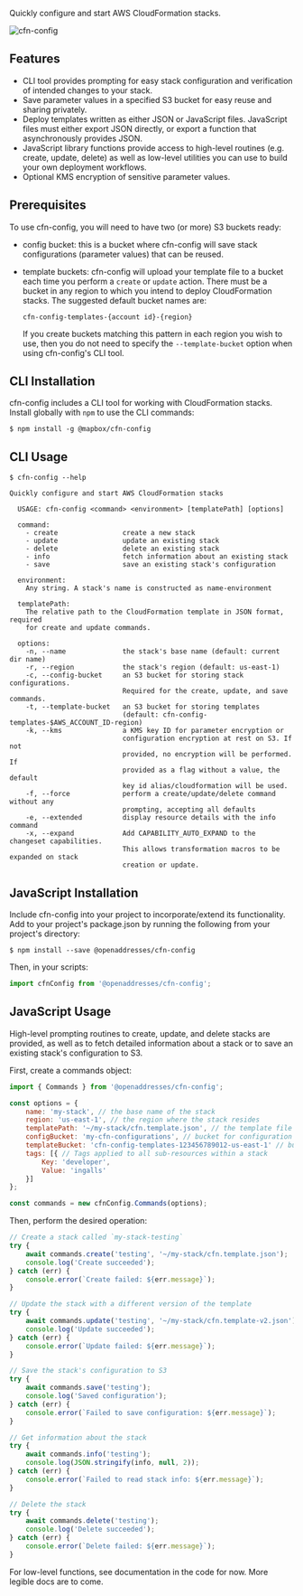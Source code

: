 Quickly configure and start AWS CloudFormation stacks.

![cfn-config](https://cloud.githubusercontent.com/assets/515424/17630129/c42d7e52-6072-11e6-8029-0a7aa3952193.gif)

## Features

- CLI tool provides prompting for easy stack configuration and verification of intended changes to your stack.
- Save parameter values in a specified S3 bucket for easy reuse and sharing privately.
- Deploy templates written as either JSON or JavaScript files. JavaScript files must either export JSON directly, or export a function that asynchronously provides JSON.
- JavaScript library functions provide access to high-level routines (e.g. create, update, delete) as well as low-level utilities you can use to build your own deployment workflows.
- Optional KMS encryption of sensitive parameter values.

## Prerequisites

To use cfn-config, you will need to have two (or more) S3 buckets ready:

- config bucket: this is a bucket where cfn-config will save stack configurations (parameter values) that can be reused.

- template buckets: cfn-config will upload your template file to a bucket each time you perform a `create` or `update` action. There must be a bucket in any region to which you intend to deploy CloudFormation stacks. The suggested default bucket names are:

  ```
  cfn-config-templates-{account id}-{region}
  ```

  If you create buckets matching this pattern in each region you wish to use, then you do not need to specify the `--template-bucket` option when using cfn-config's CLI tool.

## CLI Installation

cfn-config includes a CLI tool for working with CloudFormation stacks. Install globally with `npm` to use the CLI commands:

```
$ npm install -g @mapbox/cfn-config
```

## CLI Usage

```
$ cfn-config --help

Quickly configure and start AWS CloudFormation stacks

  USAGE: cfn-config <command> <environment> [templatePath] [options]

  command:
    - create                create a new stack
    - update                update an existing stack
    - delete                delete an existing stack
    - info                  fetch information about an existing stack
    - save                  save an existing stack's configuration

  environment:
    Any string. A stack's name is constructed as name-environment

  templatePath:
    The relative path to the CloudFormation template in JSON format, required
    for create and update commands.

  options:
    -n, --name              the stack's base name (default: current dir name)
    -r, --region            the stack's region (default: us-east-1)
    -c, --config-bucket     an S3 bucket for storing stack configurations.
                            Required for the create, update, and save commands.
    -t, --template-bucket   an S3 bucket for storing templates
                            (default: cfn-config-templates-$AWS_ACCOUNT_ID-region)
    -k, --kms               a KMS key ID for parameter encryption or
                            configuration encryption at rest on S3. If not
                            provided, no encryption will be performed. If
                            provided as a flag without a value, the default
                            key id alias/cloudformation will be used.
    -f, --force             perform a create/update/delete command without any
                            prompting, accepting all defaults
    -e, --extended          display resource details with the info command
    -x, --expand            Add CAPABILITY_AUTO_EXPAND to the changeset capabilities.
                            This allows transformation macros to be expanded on stack
                            creation or update.
```

## JavaScript Installation

Include cfn-config into your project to incorporate/extend its functionality. Add to your project's package.json by running the following from your project's directory:

```
$ npm install --save @openaddresses/cfn-config
```

Then, in your scripts:

```js
import cfnConfig from '@openaddresses/cfn-config';
```

## JavaScript Usage

High-level prompting routines to create, update, and delete stacks are provided, as well as to fetch detailed information about a stack or to save an existing stack's configuration to S3.

First, create a commands object:

```js
import { Commands } from '@openaddresses/cfn-config';

const options = {
    name: 'my-stack', // the base name of the stack
    region: 'us-east-1', // the region where the stack resides
    templatePath: '~/my-stack/cfn.template.json', // the template file
    configBucket: 'my-cfn-configurations', // bucket for configuration files
    templateBucket: 'cfn-config-templates-123456789012-us-east-1' // bucket for templates
    tags: [{ // Tags applied to all sub-resources within a stack
        Key: 'developer',
        Value: 'ingalls'
    }]
};

const commands = new cfnConfig.Commands(options);
```

Then, perform the desired operation:

```js
// Create a stack called `my-stack-testing`
try {
    await commands.create('testing', '~/my-stack/cfn.template.json');
    console.log('Create succeeded');
} catch (err) {
    console.error(`Create failed: ${err.message}`);
}

// Update the stack with a different version of the template
try {
    await commands.update('testing', '~/my-stack/cfn.template-v2.json');
    console.log('Update succeeded');
} catch (err) {
    console.error(`Update failed: ${err.message}`);
}

// Save the stack's configuration to S3
try {
    await commands.save('testing');
    console.log('Saved configuration');
} catch (err) {
    console.error(`Failed to save configuration: ${err.message}`);
}

// Get information about the stack
try {
    await commands.info('testing');
    console.log(JSON.stringify(info, null, 2));
} catch (err) {
    console.error(`Failed to read stack info: ${err.message}`);
}

// Delete the stack
try {
    await commands.delete('testing');
    console.log('Delete succeeded');
} catch (err) {
    console.error(`Delete failed: ${err.message}`);
}
```

For low-level functions, see documentation in the code for now. More legible docs are to come.
